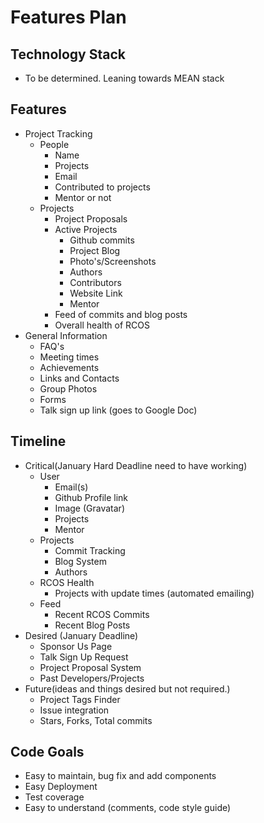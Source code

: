 Features Plan
=============

Technology Stack
----------------

- To be determined. Leaning towards MEAN stack

Features
--------

- Project Tracking
    - People
        - Name 
        - Projects
        - Email
        - Contributed to projects
        - Mentor or not
    - Projects
        - Project Proposals
        - Active Projects
            - Github commits
            - Project Blog
            - Photo's/Screenshots
            - Authors
            - Contributors
            - Website Link
            - Mentor
        - Feed of commits and blog posts
        - Overall health of RCOS
- General Information
    - FAQ's 
    - Meeting times
    - Achievements
    - Links and Contacts
    - Group Photos
    - Forms
    - Talk sign up link (goes to Google Doc)
    

Timeline
--------

- Critical(January Hard Deadline need to have working)
    - User
        - Email(s)
        - Github Profile link
        - Image (Gravatar)
        - Projects
        - Mentor
    - Projects
        - Commit Tracking
        - Blog System
        - Authors
    - RCOS Health
        - Projects with update times (automated emailing)
    - Feed
        - Recent RCOS Commits
        - Recent Blog Posts
- Desired (January Deadline)
    - Sponsor Us Page
    - Talk Sign Up Request
    - Project Proposal System
    - Past Developers/Projects
- Future(ideas and things desired but not required.)
    - Project Tags Finder
    - Issue integration
    - Stars, Forks, Total commits

Code Goals
----------

- Easy to maintain, bug fix and add components
- Easy Deployment 
- Test coverage
- Easy to understand (comments, code style guide)